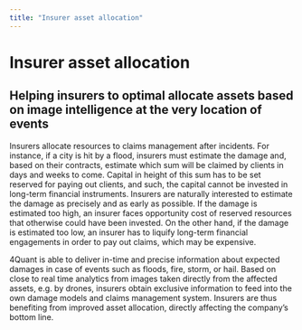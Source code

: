 ```yaml
---
title: "Insurer asset allocation"
---
```


# Insurer asset allocation

## Helping insurers to optimal allocate assets based on image intelligence at the very location of events

Insurers allocate resources to claims management after incidents. For instance, if a city is hit by a flood, insurers must estimate the damage and, based on their contracts, estimate which sum will be claimed by clients in days and weeks to come. Capital in height of this sum has to be set reserved for paying out clients, and such, the capital cannot be invested in long-term financial instruments. Insurers are naturally interested to estimate the damage as precisely and as early as possible. If the damage is estimated too high, an insurer faces opportunity cost of reserved resources that otherwise could have been invested. On the other hand, if the damage is estimated too low, an insurer has to liquify long-term financial engagements in order to pay out claims, which may be expensive.

4Quant is able to deliver in-time and precise information about expected damages in case of events such as floods, fire, storm, or hail. Based on close to real time analytics from images taken directly from the affected assets, e.g. by drones, insurers obtain exclusive information to feed into the own damage models and claims management system. Insurers are thus benefiting from improved asset allocation, directly affecting the company’s bottom line.
